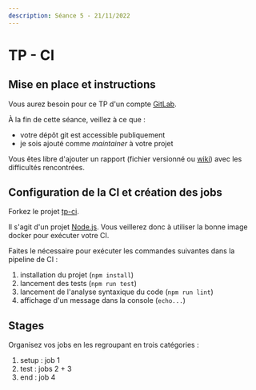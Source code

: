 ```yaml
---
description: Séance 5 - 21/11/2022
---
```


# TP - CI

## Mise en place et instructions

Vous aurez besoin pour ce TP d'un compte [GitLab](https://gitlab.com/).

À la fin de cette séance, veillez à ce que :

* votre dépôt git est accessible publiquement
* je sois ajouté comme _maintainer_ à votre projet

Vous êtes libre d'ajouter un rapport (fichier versionné ou [wiki](https://docs.gitlab.com/ee/user/project/wiki/)) avec les difficultés rencontrées.

## Configuration de la CI et création des jobs

Forkez le projet [tp-ci](https://gitlab.com/fip1a2022/tp-ci).

Il s'agit d'un projet [Node.js](https://nodejs.org/). Vous veillerez donc à utiliser la bonne image docker pour exécuter votre CI.

Faites le nécessaire pour exécuter les commandes suivantes dans la pipeline de CI :

1. installation du projet (`npm install`)
2. lancement des tests (`npm run test`)
3. lancement de l'analyse syntaxique du code (`npm run lint`)
4. affichage d'un message dans la console (`echo...`)

## Stages

Organisez vos jobs en les regroupant en trois catégories :

1. setup : job 1
2. test : jobs 2 + 3
3. end : job 4
